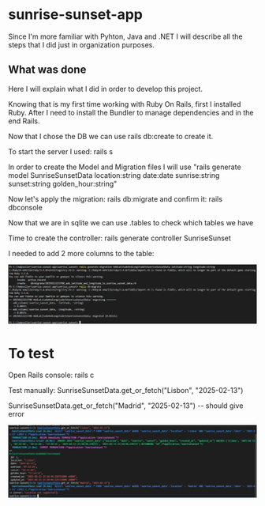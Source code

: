 # sunrise-sunset-app

Since I'm more familiar with Pyhton, Java and .NET I will describe all the steps that I did just in organization purposes.

## What was done

Here I will explain what I did in order to develop this project.

Knowing that is my first time working with Ruby On Rails, first I installed Ruby. After I need to install the Bundler to manage dependencies and in the end Rails.

Now that I chose the DB we can use rails db:create to create it.

To start the server I used: rails s

In order to create the Model and Migration files I will use "rails generate model SunriseSunsetData location:string date:date sunrise:string sunset:string golden_hour:string"

Now let's apply the migration: rails db:migrate and confirm it: rails dbconsole

Now that we are in sqlite we can use .tables to check which tables we have

Time to create the controller: rails generate controller SunriseSunset

I needed to add 2 more columns to the table: 

![alt text](image-1.png)

# To test

Open Rails console: rails c

Test manually: SunriseSunsetData.get_or_fetch("Lisbon", "2025-02-13")

SunriseSunsetData.get_or_fetch("Madrid", "2025-02-13") -- should give error

![Test](image.png)